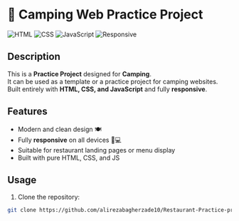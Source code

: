 # 🍴 Camping Web Practice Project

![HTML](https://img.shields.io/badge/HTML-%23E34F26?style=for-the-badge&logo=html5&logoColor=white)
![CSS](https://img.shields.io/badge/CSS-%231572B6?style=for-the-badge&logo=css3&logoColor=white)
![JavaScript](https://img.shields.io/badge/JS-%23F7DF1E?style=for-the-badge&logo=javascript&logoColor=black)
![Responsive](https://img.shields.io/badge/Responsive-Yes-brightgreen?style=for-the-badge)

## Description
This is a **Practice Project** designed for **Camping**.  
It can be used as a template or a practice project for camping websites.  
Built entirely with **HTML, CSS, and JavaScript** and fully **responsive**.

## Features
- Modern and clean design 🍽️  
- Fully **responsive** on all devices 📱💻  
- Suitable for restaurant landing pages or menu display  
- Built with pure HTML, CSS, and JS  


## Usage
1. Clone the repository:  
```bash
git clone https://github.com/alirezabagherzade10/Restaurant-Practice-project.git
